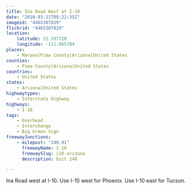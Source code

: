 ```yaml
---
title: Ina Road West at I-10
date: "2010-03-21T09:22:35Z"
imageid: "4465307829"
flickrid: "4465307829"
location:
    latitude: 32.337728
    longitude: -111.065704
places:
    - Marana|Pima County|Arizona|United States
counties:
    - Pima County|Arizona|United States
countries:
    - United States
states:
    - Arizona|United States
highwaytypes:
    - Interstate Highway
highways:
    - I-10
tags:
    - Overhead
    - Interchange
    - Big Green Sign
freewayJunctions:
    - milepost: "249.01"
      freewayName: I-10
      freewaySlug: i10-arizona
      description: Exit 248

---
```

Ina Road west at I-10.  Use I-10 west for Phoenix.  Use I-10 east for Tucson.